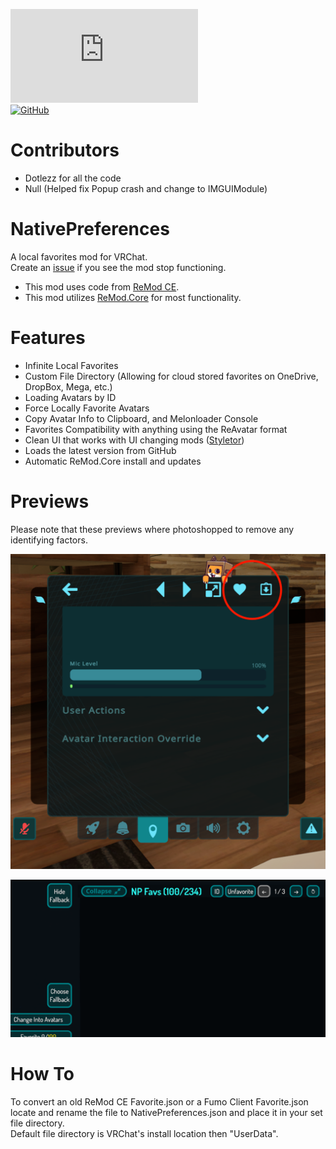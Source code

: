 [![GitHub release (latest by date and asset)](https://img.shields.io/github/downloads/laughingbank/NativePreferences/6.1.1.4/NativeLoader.dll?color=blue&label=download&logo=GitHub&style=flat-square)](https://github.com/laughingbank/NativePreferences/releases/download/6.1.1.4/NativeLoader.dll)  
[![GitHub](https://img.shields.io/github/license/laughingbank/NativePreferences?style=flat-square)](https://github.com/Dotlezz/NativePreferences/blob/main/LICENSE)

# Contributors
- Dotlezz for all the code 
- Null (Helped fix Popup crash and change to IMGUIModule)

# NativePreferences
A local favorites mod for VRChat.  
Create an [issue](https://github.com/laughingbank/NativePreferences/issues/new) if you see the mod stop functioning.
 
- This mod uses code from [ReMod CE](https://github.com/RequiDev/ReModCE).
- This mod utilizes [ReMod.Core](https://github.com/RequiDev/ReMod.Core) for most functionality.

# Features

- Infinite Local Favorites
- Custom File Directory (Allowing for cloud stored favorites on OneDrive, DropBox, Mega, etc.)
- Loading Avatars by ID
- Force Locally Favorite Avatars
- Copy Avatar Info to Clipboard, and Melonloader Console
- Favorites Compatibility with anything using the ReAvatar format
- Clean UI that works with UI changing mods ([Styletor](https://github.com/knah/VRCMods#styletor))
- Loads the latest version from GitHub
- Automatic ReMod.Core install and updates

# Previews
Please note that these previews where photoshopped to remove any identifying factors.

![QuickMenu](https://github.com/laughingbank/NativePreferences/blob/main/Previews/LocalFavoriteandCopyInfoPreview.png?raw=true)

![BigMenu](https://github.com/laughingbank/NativePreferences/blob/main/Previews/AvatarListandIDPreview.png?raw=true)

# How To
To convert an old ReMod CE Favorite.json or a Fumo Client Favorite.json locate and rename the file to NativePreferences.json and place it in your set file directory.  
Default file directory is VRChat's install location then "UserData".
